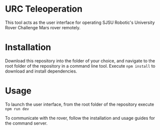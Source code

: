 # URC Teleoperation
This tool acts as the user interface for operating SJSU Robotic's University Rover Challenge Mars rover remotely. 

# Installation

Download this repository into the folder of your choice, and navigate to the root folder of the repository in a command line tool.
Execute `npm install` to download and install dependencies.

# Usage

To launch the user interface, from the root folder of the repository execute `npm run dev`

To communicate with the rover, follow the installation and usage guides for the command server.